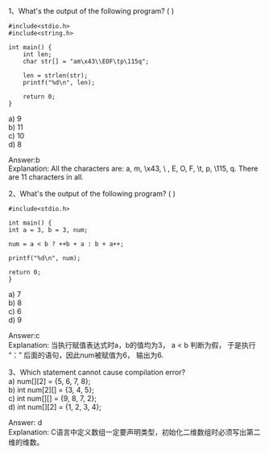 1、What's the output of the following program? ( )

    #include<stdio.h>
	#include<string.h>

	int main() {
		int len;
		char str[] = "am\x43\\EOF\tp\115q"; 
		
		len = strlen(str);
		printf("%d\n", len);
	
		return 0;
	}

a) 9  
b) 11  
c) 10  
d) 8  

Answer:b  
Explanation: All the characters are: a, m, \x43, \ \, E, O, F, \t, p, \115, q. There are 11 characters in all.

2、What's the output of the following program? ( )

	#include<stdio.h>

	int main() {
	int a = 3, b = 3, num;
	
	num = a < b ? ++b + a : b + a++;
		
	printf("%d\n", num);
	
	return 0;
	}

a) 7  
b) 8  
c) 6  
d) 9

Answer:c  
Explanation: 当执行赋值表达式时a，b的值均为3， a < b 判断为假， 于是执行 “：” 后面的语句，因此num被赋值为6， 输出为6.


3、Which statement cannot cause compilation error?  
a) num[][2] = {5, 6, 7, 8};  
b) int num[2][] = {3, 4, 5};   
c) int num[][] = {9, 8, 7, 2};  
d) int num[][2] = {1, 2, 3, 4};

Answer: d  
Explanation: C语言中定义数组一定要声明类型，初始化二维数组时必须写出第二维的维数。